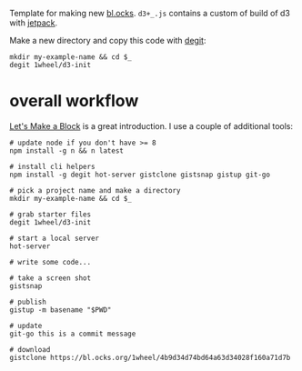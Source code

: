 Template for making new [bl.ocks](bl.ocks.org). `d3+_.js` contains a custom of build of d3 with [jetpack](https://github.com/gka/d3-jetpack).

Make a new directory and copy this code with [degit](https://github.com/Rich-Harris/degit): 

```
mkdir my-example-name && cd $_
degit 1wheel/d3-init
```

# overall workflow
[Let's Make a Block](https://bost.ocks.org/mike/block/) is a great introduction. I use a couple of additional tools: 

```
# update node if you don't have >= 8
npm install -g n && n latest

# install cli helpers
npm install -g degit hot-server gistclone gistsnap gistup git-go

# pick a project name and make a directory
mkdir my-example-name && cd $_

# grab starter files
degit 1wheel/d3-init

# start a local server
hot-server

# write some code...

# take a screen shot
gistsnap

# publish
gistup -m basename "$PWD"

# update
git-go this is a commit message

# download
gistclone https://bl.ocks.org/1wheel/4b9d34d74bd64a63d34028f160a71d7b
```